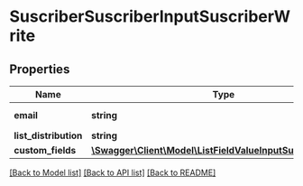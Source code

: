 # SuscriberSuscriberInputSuscriberWrite

## Properties
Name | Type | Description | Notes
------------ | ------------- | ------------- | -------------
**email** | **string** | Suscriber email | 
**list_distribution** | **string** |  | 
**custom_fields** | [**\Swagger\Client\Model\ListFieldValueInputSuscriberWrite[]**](ListFieldValueInputSuscriberWrite.md) |  | [optional] 

[[Back to Model list]](../../README.md#documentation-for-models) [[Back to API list]](../../README.md#documentation-for-api-endpoints) [[Back to README]](../../README.md)

